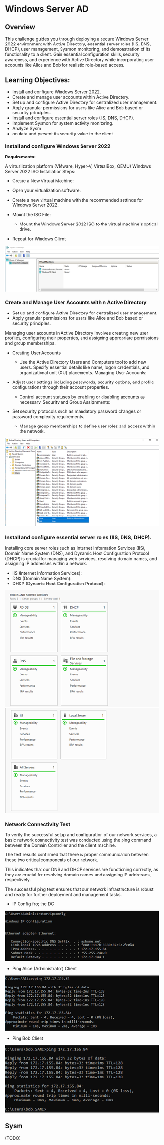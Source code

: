 # Windows Server AD
## Overview

This challenge guides you through deploying a secure Windows Server 2022 environment with Active Directory, essential server roles (IIS, DNS, DHCP), user management, Sysmon monitoring, and demonstration of its functionality to a client. Gain essential configuration skills, security awareness, and experience with Active Directory while incorporating user accounts like Alice and Bob for realistic role-based access.

## Learning Objectives:

* Install and configure Windows Server 2022.
* Create and manage user accounts within Active Directory.
* Set up and configure Active Directory for centralized user management.
* Apply granular permissions for users like Alice and Bob based on security principles.
* Install and configure essential server roles (IIS, DNS, DHCP).
* Implement Sysmon for system activity monitoring.
* Analyze Sysm
* on data and present its security value to the client.

### Install and configure Windows Server 2022

**Requirements:**

A virtualization platform (VMware, Hyper-V, VirtualBox, QEMU)
Windows Server 2022 ISO
Installation Steps:

- Create a New Virtual Machine:
- Open your virtualization software.
- Create a new virtual machine with the recommended settings for Windows Server 2022.
- Mount the ISO File:
  - Mount the Windows Server 2022 ISO to the virtual machine's optical drive.

- Repeat for Windows Client

![Hyper V](./assets/HyperV.png)

### Create and Manage User Accounts within Active Directory
* Set up and configure Active Directory for centralized user management.
* Apply granular permissions for users like Alice and Bob based on security principles.

Managing user accounts in Active Directory involves creating new user profiles, configuring their properties, and assigning appropriate permissions and group memberships.

- Creating User Accounts:

  - Use the Active Directory Users and Computers tool to add new users.
  Specify essential details like name, logon credentials, and organizational unit (OU) placements.
  Managing User Accounts:

- Adjust user settings including passwords, security options, and profile configurations through their account properties.
  - Control account statuses by enabling or disabling accounts as necessary.
  Security and Group Assignments:

- Set security protocols such as mandatory password changes or password complexity requirements.
  - Manage group memberships to define user roles and access within the network.

![Hyper V](./assets/UsersDC.png)

### Install and configure essential server roles (IIS, DNS, DHCP).

Installing core server roles such as Internet Information Services (IIS), Domain Name System (DNS), and Dynamic Host Configuration Protocol (DHCP) is crucial for managing web services, resolving domain names, and assigning IP addresses within a network.

- IIS (Internet Information Services):
- DNS (Domain Name System):
- DHCP (Dynamic Host Configuration Protocol):

![Hyper V](./assets/DCResume1.png)
![Hyper V](./assets/DCResume2.png)


### Network Connectivity Test

To verify the successful setup and configuration of our network services, a basic network connectivity test was conducted using the ping command between the Domain Controller and the client machine. 

The test results confirmed that there is proper communication between these two critical components of our network. 

This indicates that our DNS and DHCP services are functioning correctly, as they are crucial for resolving domain names and assigning IP addresses, respectively.

The successful ping test ensures that our network infrastructure is robust and ready for further deployment and management tasks.

* IP Config fro; the DC 

![Hyper V](./assets/IpConfigDC.png)

* Ping Alice (Administrator) Client

![Hypegitr V](./assets/PingAlice.png)

* Ping Bob Client 

![Hyper V](./assets/PingBob.png)

## Sysm

(TODO)